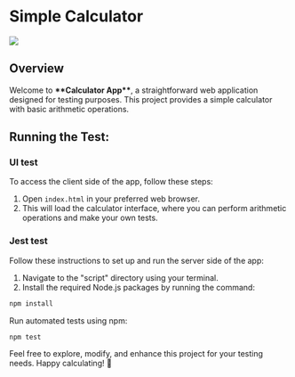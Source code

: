 <h1>Simple Calculator</h1>

<img src="CalculatorScreenshot.jpg"/>

<h2>Overview</h2>
<p>Welcome to <strong>**Calculator App**</strong>, a straightforward web application designed for testing purposes. This project provides a simple calculator with basic arithmetic operations.</p>

<h2>Running the Test:</h2>
<h3>UI test</h3>
<p>To access the client side of the app, follow these steps:</p>
<ol>
    <li>Open <code>index.html</code> in your preferred web browser.</li>
    <li>
        This will load the calculator interface, where you can perform arithmetic operations and make your own tests.
    </li>
</ol>

<h3>Jest test</h3>
<p>Follow these instructions to set up and run the server side of the app:</p>
<ol>
    <li>Navigate to the "script" directory using your terminal.</li>
    <li>Install the required Node.js packages by running the command:</li>
</ol>

```bash
npm install
```

<p>Run automated tests using npm:</p>

```bash
npm test
```

<p>
    Feel free to explore, modify, and enhance this project for your testing needs. Happy calculating! 🧮
</p>



